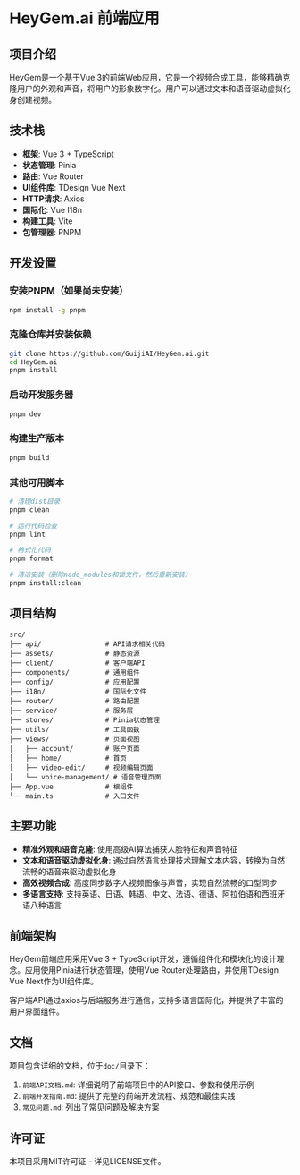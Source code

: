 # HeyGem.ai 前端应用

## 项目介绍

HeyGem是一个基于Vue 3的前端Web应用，它是一个视频合成工具，能够精确克隆用户的外观和声音，将用户的形象数字化。用户可以通过文本和语音驱动虚拟化身创建视频。

## 技术栈

- **框架**: Vue 3 + TypeScript
- **状态管理**: Pinia
- **路由**: Vue Router
- **UI组件库**: TDesign Vue Next
- **HTTP请求**: Axios
- **国际化**: Vue I18n
- **构建工具**: Vite
- **包管理器**: PNPM

## 开发设置

### 安装PNPM（如果尚未安装）

```bash
npm install -g pnpm
```

### 克隆仓库并安装依赖

```bash
git clone https://github.com/GuijiAI/HeyGem.ai.git
cd HeyGem.ai
pnpm install
```

### 启动开发服务器

```bash
pnpm dev
```

### 构建生产版本

```bash
pnpm build
```

### 其他可用脚本

```bash
# 清理dist目录
pnpm clean

# 运行代码检查
pnpm lint

# 格式化代码
pnpm format

# 清洁安装（删除node_modules和锁文件，然后重新安装）
pnpm install:clean
```

## 项目结构

```
src/
├── api/                # API请求相关代码
├── assets/             # 静态资源
├── client/             # 客户端API
├── components/         # 通用组件
├── config/             # 应用配置
├── i18n/               # 国际化文件
├── router/             # 路由配置
├── service/            # 服务层
├── stores/             # Pinia状态管理
├── utils/              # 工具函数
├── views/              # 页面视图
│   ├── account/        # 账户页面
│   ├── home/           # 首页
│   ├── video-edit/     # 视频编辑页面
│   └── voice-management/ # 语音管理页面
├── App.vue             # 根组件
└── main.ts             # 入口文件
```

## 主要功能

- **精准外观和语音克隆**: 使用高级AI算法捕获人脸特征和声音特征
- **文本和语音驱动虚拟化身**: 通过自然语言处理技术理解文本内容，转换为自然流畅的语音来驱动虚拟化身
- **高效视频合成**: 高度同步数字人视频图像与声音，实现自然流畅的口型同步
- **多语言支持**: 支持英语、日语、韩语、中文、法语、德语、阿拉伯语和西班牙语八种语言

## 前端架构

HeyGem前端应用采用Vue 3 + TypeScript开发，遵循组件化和模块化的设计理念。应用使用Pinia进行状态管理，使用Vue Router处理路由，并使用TDesign Vue Next作为UI组件库。

客户端API通过axios与后端服务进行通信，支持多语言国际化，并提供了丰富的用户界面组件。

## 文档

项目包含详细的文档，位于`doc/`目录下：

1. `前端API文档.md`: 详细说明了前端项目中的API接口、参数和使用示例
2. `前端开发指南.md`: 提供了完整的前端开发流程、规范和最佳实践
3. `常见问题.md`: 列出了常见问题及解决方案

## 许可证

本项目采用MIT许可证 - 详见LICENSE文件。
